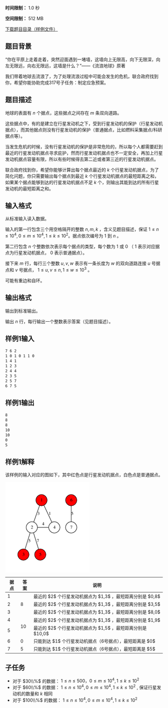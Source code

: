 


**时间限制：** 1.0 秒 


**空间限制：** 512 MB

[下载题目目录（样例文件）](examples/CSP201903-5.zip)




## 题目背景

“你在平原上走着走着，突然迎面遇到一堵墙，这墙向上无限高，向下无限深，向左无限远，向右无限远，这墙是什么？”——《流浪地球》原著

我们带着地球去流浪了，为了处理流浪过程中可能会发生的危机，联合政府找到你，希望你能协助完成317号子任务：制定应急预案。

## 题目描述

地球的表面有 $n$ 个据点，这些据点之间存在 $m$ 条双向道路。

这些据点中，有的是建立在行星发动机之下，受到行星发动机的保护（行星发动机据点），而其他据点则没有行星发动机的保护（普通据点，比如燃料采集据点/科研据点等）。

当发生危机的时候，没有行星发动机的保护是非常危险的，所以每个人都需要赶到最近的行星发动机据点寻求庇护，然而行星发动机据点也不一定安全，再加上行星发动机据点容量有限，所以有些时候得去第二近或者第三近的行星发动机据点。

联合政府找到你，希望你能够计算出每个据点最近的 $k$ 个行星发动机据点，为了简化问题，你只需要输出每个据点到最近 $k$ 个行星发动机据点的最短距离之和，如果某个据点能够到达的行星发动机据点不足 $k$ 个，则输出其能到达的所有行星发动机的最短距离之和。

## 输入格式

从标准输入读入数据。

输入的第一行包含三个用空格隔开的整数 $n,m,k$ ，含义见题目描述，保证 $1 \leq n \leq 10^{4}, 0 \leq m \leq 10^{4}, 1 \leq k \leq 10^{2}$。据点依次编号为 $1$ 到 $n$ 。

第二行包含 $n$ 个整数依次表示每个据点的类型，每个数为 $1$ 或 $0$ （ $1$ 表示对应据点为行星发动机据点， $0$ 表示普通据点）。

接下来 $m$ 行，每行三个整数 $u,v,w$ 表示有一条长度为 $w$ 的双向道路连接 $u$ 号据点和 $v$ 号据点， $1 \leq u,v \leq n, 1 \leq w \leq 10^{3}$ 。

可能有重边和自环。

## 输出格式

输出到标准输出。

输出 $n$ 行，每行输出一个整数表示答案（见题目描述）。








## 样例1输入

```plain
7 6 2
1 0 1 0 1 1 0
1 4 1
1 2 3
2 4 4
2 3 5
2 5 7
6 7 5

```



## 样例1输出

```plain
8
8
8
10
10
0
5

```


## 样例1解释

该样例的输入对应的图如下，其中红色点是行星发动机据点，白色点是普通据点。

 <img src="attachments/CSP201903-5-0.png" alt="img" align="middle"/> 

 
	


<table class="table table-bordered"><thead><tr><th rowspan="1">据点</th><th rowspan="1">答案</th><th rowspan="1">说明</th></tr></thead><tbody><tr><td rowspan="1">1</td><td rowspan="3">8</td><td rowspan="1">最近的 $2$ 个行星发动机据点为 $1,3$ ，最短距离分别是 $0,8$</td></tr><tr><td rowspan="1">2</td><td rowspan="1">最近的 $2$ 个行星发动机据点为 $1,3$ ，最短距离分别是 $3,5$</td></tr><tr><td rowspan="1">3</td><td rowspan="1">最近的 $2$ 个行星发动机据点为 $1,3$ ，最短距离分别是 $8,0$</td></tr><tr><td rowspan="1">4</td><td rowspan="2">10</td><td rowspan="1">最近的 $2$ 个行星发动机据点为 $1,3$ ，最短距离分别是 $1,9$</td></tr><tr><td rowspan="1">5</td><td rowspan="1">最近的 $2$ 个行星发动机据点为 $1,5$ ，最短距离分别是 $10,0$</td></tr><tr><td rowspan="1">6</td><td rowspan="1">0</td><td rowspan="1">只能到达 $1$ 个行星发动机据点（6号据点），最短距离是 $0$</td></tr><tr><td rowspan="1">7</td><td rowspan="1">5</td><td rowspan="1">只能到达 $1$ 个行星发动机据点（6号据点），最短距离是 $5$</td></tr></tbody></table> 

## 子任务

* 对于 $30\\%$ 的数据： $1 \leq n \leq 500， 0 \leq m \leq 10^{4}, 1 \leq k \leq 10^{2}$
* 对于 $60\\%$ 的数据： $1 \leq n \leq 10^{4}, 0 \leq m \leq 10^{4}, 1 \leq k \leq 10^{2}$ , 保证行星发动机的数量和 $k$ 相同
* 对于 $100\\%$ 的数据： $1 \leq n \leq 10^{4}, 0 \leq m \leq 10^{4}, 1 \leq k \leq 10^{2}$